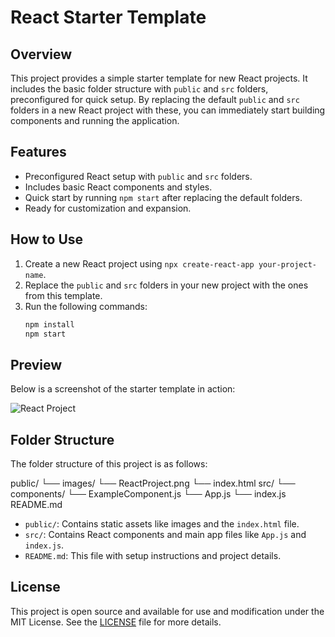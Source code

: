 # React Starter Template

## Overview
This project provides a simple starter template for new React projects. It includes the basic folder structure with `public` and `src` folders, preconfigured for quick setup. By replacing the default `public` and `src` folders in a new React project with these, you can immediately start building components and running the application.

## Features
- Preconfigured React setup with `public` and `src` folders.
- Includes basic React components and styles.
- Quick start by running `npm start` after replacing the default folders.
- Ready for customization and expansion.

## How to Use
1. Create a new React project using `npx create-react-app your-project-name`.
2. Replace the `public` and `src` folders in your new project with the ones from this template.
3. Run the following commands:
   ```bash
   npm install
   npm start

## Preview
Below is a screenshot of the starter template in action:

![React Project](public/images/ReactProject.png)

## Folder Structure
The folder structure of this project is as follows:

public/
  └── images/
      └── ReactProject.png
  └── index.html
src/
  └── components/
      └── ExampleComponent.js
  └── App.js
  └── index.js
README.md

- `public/`: Contains static assets like images and the `index.html` file.
- `src/`: Contains React components and main app files like `App.js` and `index.js`.
- `README.md`: This file with setup instructions and project details.


## License
This project is open source and available for use and modification under the MIT License. See the [LICENSE](LICENSE) file for more details.

